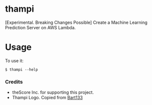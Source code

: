 # thampi

[Experimental. Breaking Changes Possible] Create a Machine Learning Prediction Server on AWS Lambda.



# Usage

To use it:

    $ thampi --help


### Credits
* theScore Inc. for supporting this project.
* Thampi Logo. Copied from [Bart133](https://commons.wikimedia.org/w/index.php?curid=4780782)